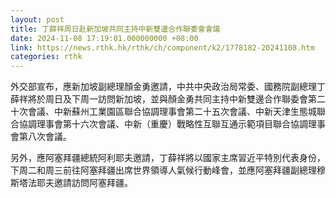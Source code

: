 ```yaml
---
layout: post
title: 丁薛祥周日赴新加坡共同主持中新雙邊合作聯委會會議
date: 2024-11-08 17:19:01.000000000 +08:00
link: https://news.rthk.hk/rthk/ch/component/k2/1778182-20241108.htm
categories: rthk
---
```


外交部宣布，應新加坡副總理顏金勇邀請，中共中央政治局常委、國務院副總理丁薛祥將於周日及下周一訪問新加坡，並與顏金勇共同主持中新雙邊合作聯委會第二十次會議、中新蘇州工業園區聯合協調理事會第二十五次會議、中新天津生態城聯合協調理事會第十六次會議、中新（重慶）戰略性互聯互通示範項目聯合協調理事會第八次會議。

另外，應阿塞拜疆總統阿利耶夫邀請，丁薛祥將以國家主席習近平特別代表身份，下周二和周三前往阿塞拜疆出席世界領導人氣候行動峰會，並應阿塞拜疆副總理穆斯塔法耶夫邀請訪問阿塞拜疆。

